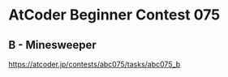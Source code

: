 # AtCoder Beginner Contest 075

## B - Minesweeper

https://atcoder.jp/contests/abc075/tasks/abc075_b
